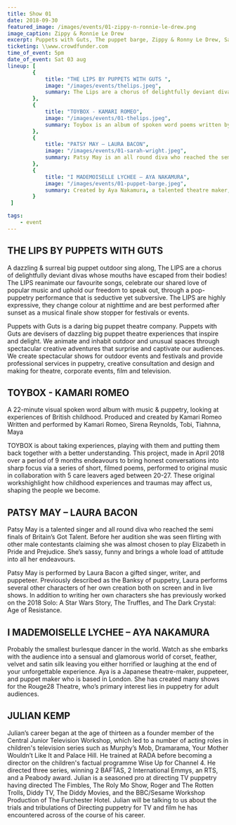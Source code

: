 ```yaml
---
title: Show 01
date: 2018-09-30
featured_image: /images/events/01-zippy-n-ronnie-le-drew.png
image_caption: Zippy & Ronnie Le Drew
excerpt: Puppets with Guts, The puppet barge, Zippy & Ronny Le Drew, Sarah Wright
ticketing: \\www.crowdfunder.com
time_of_event: 5pm
date_of_event: Sat 03 aug
lineup: [
        {
            title: "THE LIPS BY PUPPETS WITH GUTS ",
            image: "/images/events/thelips.jpeg",
            summary: The Lips are a chorus of delightfully deviant divas whose mouths have escaped from their bodies! Puppets with Guts are devisers of dazzling big puppet theatre that inspires and delights.
        },
        {
            title: "TOYBOX - KAMARI ROMEO",
            image: "/images/events/01-thelips.jpeg",
            summary: Toybox is an album of spoken word poems written by care leavers that highlight how childhood experiences and traumas may affect us, shaping the people we become.
        },
        {
            title: "PATSY MAY – LAURA BACON",
            image: "/images/events/01-sarah-wright.jpeg",
            summary: Patsy May is an all round diva who reached the semi finals of Britain’s Got Talent. Laura Bacon is a gifted singer and puppeteer described as the Banksy of puppetry.
        },        
        {
            title: "I MADEMOISELLE LYCHEE – AYA NAKAMURA",
            image: "/images/events/01-puppet-barge.jpeg",
            summary: Created by Aya Nakamura, a talented theatre maker, puppeteer and puppet maker Mademoiselle Lychee’s show will leave you feeling either horrified or laughing at the end.
        }
 ]

tags:
    - event
---
```


## THE LIPS BY PUPPETS WITH GUTS 

A dazzling & surreal big puppet outdoor sing along, The LIPS are a chorus of delightfully deviant divas whose mouths have escaped from their bodies! The LIPS reanimate our favourite songs, celebrate our shared love of popular music and uphold our freedom to speak out, through a pop-puppetry performance that is seductive yet subversive. The LIPS are highly expressive, they change colour at nighttime and are best performed after sunset as a musical finale show stopper for festivals or events.

Puppets with Guts is a daring big puppet theatre company. Puppets with Guts are devisers of dazzling big puppet theatre experiences that inspire and delight. We animate and inhabit outdoor and unusual spaces through spectacular creative adventures that surprise and captivate our audiences. We create spectacular shows for outdoor events and festivals and provide professional services in puppetry, creative consultation and design and making for theatre, corporate events, film and television.


## TOYBOX - KAMARI ROMEO

A 22-minute visual spoken word album with music & puppetry, looking at experiences of British childhood. Produced and created by Kamari Romeo
Written and performed by Kamari Romeo, Sirena Reynolds, Tobi, Tiahnna, Maya

TOYBOX is about taking experiences, playing with them and putting them back together with a better understanding.
This project, made in April 2018 over a period of 9 months endeavours to bring honest conversations into sharp focus via a series of short, filmed poems, performed to original music in collaboration with 5 care leavers aged between 20-27. These original workshighlight how childhood experiences and traumas may affect us, shaping the people we become.			


## PATSY MAY – LAURA BACON

Patsy May is a talented singer and all round diva who reached the semi finals of Britain’s Got Talent. Before her audition she was seen flirting with other male contestants claiming she was almost chosen to play Elizabeth in Pride and Prejudice. She’s sassy, funny and brings a whole load of attitude into all her endeavours.

Patsy May is performed by Laura Bacon a gifted singer, writer, and puppeteer.
Previously described as the Banksy of puppetry, Laura performs several other characters of her own creation both on screen and in live shows. In addition to writing her own characters she has previously worked on the 2018 Solo: A Star Wars Story, The Truffles, and The Dark Crystal: Age of Resistance.


## I MADEMOISELLE LYCHEE – AYA NAKAMURA

Probably the smallest burlesque dancer in the world. Watch as she embarks with the audience into a sensual and glamorous world of corset, feather, velvet and satin silk leaving you either horrified or laughing at the end of your unforgettable experience.
Aya is a Japanese theatre-maker, puppeteer, and puppet maker who is based in London. She has created many shows for the Rouge28 Theatre, who’s primary interest lies in puppetry for adult audiences.

## JULIAN KEMP

Julian’s career began at the age of thirteen as a founder member of the Central Junior Television Workshop, which led to a number of acting roles in children's television series such as Murphy’s Mob, Dramarama, Your Mother Wouldn’t Like It and Palace Hill. He trained at RADA before becoming a director on the children's factual programme Wise Up for Channel 4. He directed three series, winning 2 BAFTAS, 2 International Emmys, an RTS, and a Peabody award.
Julian is a seasoned pro at directing TV puppetry having directed The Fimbles, The Roly Mo Show, Roger and The Rotten Trolls, Diddy TV, The Diddy Movies, and the BBC/Sesame Workshop Production of The Furchester Hotel.
Julian will be talking to us about the trials and tribulations of Directing puppetry for TV and film he has encountered across of the course of his career. 

